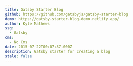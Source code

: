 ```yaml
---
title: Gatsby Starter Blog
github: https://github.com/gatsbyjs/gatsby-starter-blog
demo: https://gatsby-starter-blog-demo.netlify.app/
author: Kyle Mathews
ssg:
  - Gatsby
cms:
  - No Cms
date: 2015-07-22T00:07:37.000Z
description: Gatsby starter for creating a blog
stale: false
---
```

